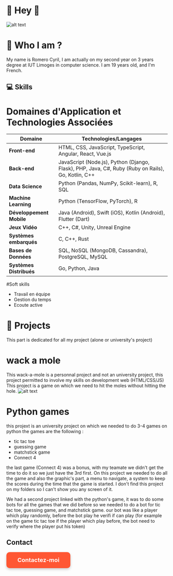 # **👋 Hey 👋**
![alt text](https://i.ibb.co/Wf9htvh/image-1.png)


# 👀 Who I am ?
My name is Romero Cyril, I am actually on my second year on 3 years degree at IUT Limoges in computer science.
I am 19 years old, and I'm French.



## 💻 Skills
# Domaines d'Application et Technologies Associées

| Domaine               | Technologies/Langages         |
|-----------------------|-------------------------------|
| **Front-end**          | HTML, CSS, JavaScript, TypeScript, Angular, React, Vue.js |
| **Back-end**           | JavaScript (Node.js), Python (Django, Flask), PHP, Java, C#, Ruby (Ruby on Rails), Go, Kotlin, C++ |
| **Data Science**       | Python (Pandas, NumPy, Scikit-learn), R, SQL |
| **Machine Learning**   | Python (TensorFlow, PyTorch), R |
| **Développement Mobile**| Java (Android), Swift (iOS), Kotlin (Android), Flutter (Dart) |
| **Jeux Vidéo**         | C++, C#, Unity, Unreal Engine |
| **Systèmes embarqués** | C, C++, Rust |
| **Bases de Données**   | SQL, NoSQL (MongoDB, Cassandra), PostgreSQL, MySQL |
| **Systèmes Distribués**| Go, Python, Java |

#Soft skills
- Travail en équipe
- Gestion du temps
- Ecoute active


# 📂 Projects

This part is dedicated for all my project (alone or university's project)

# wack a mole
This wack-a-mole is a personnal project and not an university project, this project permitted to involve my skills on development web (HTML/CSS/JS)
This project is a game on which we need to hit the moles without hitting the hole.
![alt text](https://i.ibb.co/mctvTFC/image.png)

# Python games
this projext is an university project on which we needed to do 3-4 games on python the games are the following :
- tic tac toe
- guessing game
- matchstick game
- Connect 4

the last game (Connect 4) was a bonus, with my teamate we didn't get the time to do it so we just have the 3rd first.
On this project we needed to do all the game and also the graphic's part, a menu to navigate, a system to keep the scores during the time that the game is started.
I don't find this project on my folders so I can't show you any screen of it.

We had a second project linked with the python's game, it was to do some bots for all the games that we did before so we needed to do a bot for tic tac toe, guessing game, and matchstick game.
our bot was like a player which play randomly, before the bot play he verifi if can play (for example on the game tic tac toe if the player which play before, the bot need to verify where the player put his token)

## Contact

<a href="mailto:romerocyril8@gmail.com" style="text-decoration:none;">
  <div style="width:200px; height:50px; background-color:#FF5733; color:white; font-weight:bold; font-size:18px; text-align:center; line-height:50px; border-radius:10px; box-shadow: 0 4px 8px rgba(0, 0, 0, 0.2);">
    Contactez-moi
  </div>
</a>
